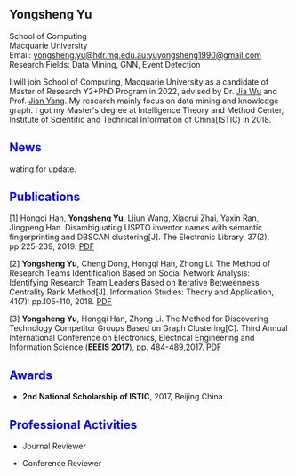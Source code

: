 ## Yongsheng Yu

School of Computing<br>
Macquarie University<br>
Email: yongsheng.yu@hdr.mq.edu.au;yuyongsheng1990@gmail.com<br>
Research Fields: Data Mining, GNN, Event Detection

I will join School of Computing, Macquarie University as a candidate of Master of Research Y2+PhD Program in 2022, advised by Dr. [Jia Wu](http://web.science.mq.edu.au/~jiawu/) and Prof. [Jian Yang](http://web.science.mq.edu.au/~jian/). My research mainly focus on data mining and knowledge graph. 
I got my Master's degree at Intelligence Theory and Method Center, Institute of Scientific and Technical Information of China(ISTIC) in 2018. <cr>

## <font color=blue>News</font>
wating for update.

## <font color=blue>Publications</font>
[1] Hongqi Han, **Yongsheng Yu**, Lijun Wang, Xiaorui Zhai, Yaxin Ran, Jingpeng Han. Disambiguating USPTO inventor names with semantic fingerprinting and DBSCAN clustering[J]. The Electronic Library, 37(2), pp.225-239, 2019. [PDF](https://doi.org/10.1108/EL-12-2018-0232) <cr>

[2] **Yongsheng Yu**, Cheng Dong, Hongqi Han, Zhong Li. The Method of Research Teams Identification Based on Social Network Analysis: Identifying Research Team Leaders Based on Iterative Betweenness Centrality Rank Method[J]. Information Studies: Theory and Application, 41(7): pp.105-110, 2018. [PDF](http://www.itapress.cn/CN/abstract/abstract401.shtml) <cr>

[3] **Yongsheng Yu**, Hongqi Han, Zhong Li. The Method for Discovering Technology Competitor Groups Based on Graph Clustering[C]. Third Annual International Conference on Electronics, Electrical Engineering and Information Science (**EEEIS 2017**), pp. 484-489,2017. [PDF](https://www.atlantis-press.com/proceedings/eeeis-17/25884622)<cr>

## <font color=blue>Awards</font>
 * **2nd National Scholarship of ISTIC**, 2017, Beijing China.

## <font color=blue>Professional Activities</font>
 * Journal Reviewer

 * Conference Reviewer


